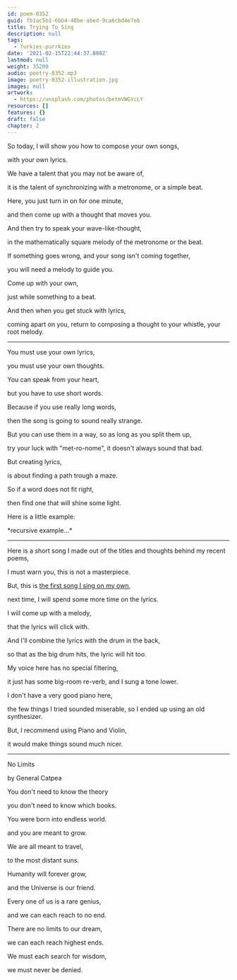 ```yaml
---
id: poem-0352
guid: fb1ac5b1-6bb4-48be-abed-9ca6cbd4e7eb
title: Trying To Sing
description: null
tags:
  - furkies-purrkies
date: '2021-02-15T22:44:37.880Z'
lastmod: null
weight: 35200
audio: poetry-0352.mp3
image: poetry-0352-illustration.jpg
images: null
artwork:
  - https://unsplash.com/photos/betmVWGYcLY
resources: []
features: {}
draft: false
chapter: 2
---
```


So today, I will show you how to compose your own songs,

with your own lyrics.

We have a talent that you may not be aware of,

it is the talent of synchronizing with a metronome, or a simple beat.

Here, you just turn in on for one minute,

and then come up with a thought that moves you.

And then try to speak your wave-like-thought,

in the mathematically square melody of the metronome or the beat.

If something goes wrong, and your song isn't coming together,

you will need a melody to guide you.

Come up with your own,

just while something to a beat.

And then when you get stuck with lyrics,

coming apart on you, return to composing a thought to your whistle, your root melody.

---

You must use your own lyrics,

you must use your own thoughts.

You can speak from your heart,

but you have to use short words.

Because if you use really long words,

then the song is going to sound really strange.

But you can use them in a way, so as long as you split them up,

try your luck with "met-ro-nome", it doesn't always sound that bad.

But creating lyrics,

is about finding a path trough a maze.

So if a word does not fit right,

then find one that will shine some light.

Here is a little example:

\*recursive example...\*

---

Here is a short song I made out of the titles and thoughts behind my recent poems,

I must warn you, this is not a masterpiece.

But, this is [the first song I sing on my own](files/trying-to-sing.mp3),

next time, I will spend some more time on the lyrics.

I will come up with a melody,

that the lyrics will click with.

And I'll combine the lyrics with the drum in the back,

so that as the big drum hits, the lyric will hit too.

My voice here has no special filtering,

it just has some big-room re-verb, and I sung a tone lower.

I don't have a very good piano here,

the few things I tried sounded miserable, so I ended up using an old synthesizer.

But, I recommend using Piano and Violin,

it would make things sound much nicer.

---

No Limits

by General Catpea

You don't need to know the theory

you don't need to know which books.

You were born into endless world.

and you are meant to grow.

We are all meant to travel,

to the most distant suns.

Humanity will forever grow,

and the Universe is our friend.

Every one of us is a rare genius,

and we can each reach to no end.

There are no limits to our dream,

we can each reach highest ends.

We must each search for wisdom,

we must never be denied.
